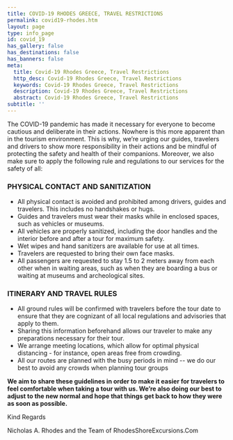 ```yaml
---
title: COVID-19 RHODES GREECE, TRAVEL RESTRICTIONS
permalink: covid19-rhodes.htm
layout: page
type: info_page
id: covid_19
has_gallery: false
has_destinations: false
has_banners: false
meta:
  title: Covid-19 Rhodes Greece, Travel Restrictions
  http_desc: Covid-19 Rhodes Greece, Travel Restrictions
  keywords: Covid-19 Rhodes Greece, Travel Restrictions
  description: Covid-19 Rhodes Greece, Travel Restrictions
  abstract: Covid-19 Rhodes Greece, Travel Restrictions
subtitle: ''
---
```


The COVID-19 pandemic has made it necessary for everyone to become cautious and deliberate in their actions. Nowhere is this more apparent than in the tourism environment. This is why, we’re urging our guides, travelers and drivers to show more responsibility in their actions and be mindful of protecting the safety and health of their companions. Moreover, we also make sure to apply the following rule and regulations to our services for the safety of all:

### PHYSICAL CONTACT AND SANITIZATION

- All physical contact is avoided and prohibited among drivers, guides and travelers. This includes no handshakes or hugs.
- Guides and travelers must wear their masks while in enclosed spaces, such as vehicles or museums.
- All vehicles are properly sanitized, including the door handles and the interior before and after a tour for maximum safety.
- Wet wipes and hand sanitizers are available for use at all times.
- Travelers are requested to bring their own face masks.
- All passengers are requested to stay 1.5 to 2 meters away from each other when in waiting areas, such as when they are boarding a bus or waiting at museums and archeological sites.

### ITINERARY AND TRAVEL RULES

- All ground rules will be confirmed with travelers before the tour date to ensure that they are cognizant of all local regulations and advisories that apply to them.
- Sharing this information beforehand allows our traveler to make any preparations necessary for their tour.
- We arrange meeting locations, which allow for optimal physical distancing - for instance, open areas free from crowding.
- All our routes are planned with the busy periods in mind -- we do our best to avoid any crowds when planning tour groups

**We aim to share these guidelines in order to make it easier for travelers to feel comfortable when taking a tour with us. We’re also doing our best to adjust to the new normal and hope that things get back to how they were as soon as possible.**

Kind Regards

Nicholas A. Rhodes and the Team of RhodesShoreExcursions.Com
